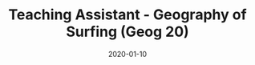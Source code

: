 ---
title: "Teaching Assistant - Geography of Surfing (Geog 20)"
collection: teaching
type: "Undergraduate"
permalink: /teaching/course1
university: "University"
date: 2020-01-10
semester: "Winter 2020"
---